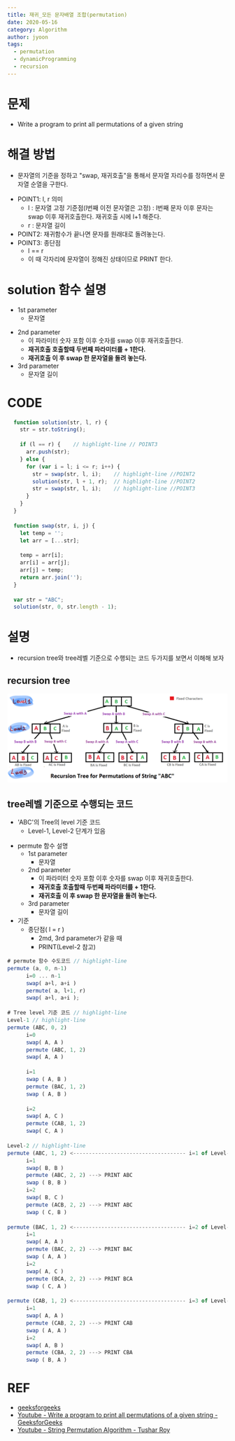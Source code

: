 ```yaml
---
title: 재귀_모든 문자배열 조합(permutation)
date: 2020-05-16
category: Algorithm
author: jyoon
tags:
  - permutation
  - dynamicProgramming
  - recursion
---
```


# 문제

- Write a program to print all permutations of a given string

# 해결 방법

* 문자열의 기준을 정하고 "swap, 재귀호출"을 통해서 문자열 자리수를 정하면서 문자열 순열을 구한다.

- POINT1: l, r 의미
    - l
    : 문자열 고정 기준점(l번째 이전 문자열은 고정)
    : l번째 문자 이후 문자는 swap 이후 재귀호출한다. 재귀호출 시에 l+1 해준다.
    - r
    : 문자열 길이
- POINT2: 재귀함수가 끝나면 문자를 원래대로 돌려놓는다.
- POINT3: 종단점
    - l == r
    - 이 때 각자리에 문자열이 정해진 상태이므로 PRINT 한다.

# solution 함수 설명

* 1st parameter
    - 문자열
- 2nd parameter
    - 이 파라미터 숫자 포함 이후 숫자를 swap 이후 재귀호출한다.
    - **재귀호출 호출할때 두번째 파라미터를 + 1한다.**
    - **재귀호출 이 후 swap 한 문자열을 돌려 놓는다.**
- 3rd parameter
    - 문자열 길이

# CODE

```js
  function solution(str, l, r) {
    str = str.toString();

    if (l == r) {    // highlight-line // POINT3  
      arr.push(str);
    } else {
      for (var i = l; i <= r; i++) {
        str = swap(str, l, i);    // highlight-line //POINT2
        solution(str, l + 1, r);  // highlight-line //POINT2
        str = swap(str, l, i);    // highlight-line //POINT3
      }
    }
  }

  function swap(str, i, j) {
    let temp = '';
    let arr = [...str];

    temp = arr[i];
    arr[i] = arr[j];
    arr[j] = temp;
    return arr.join('');
  }

  var str = "ABC";
  solution(str, 0, str.length - 1);
```

# 설명

* recursion tree와 tree레벨 기준으로 수행되는 코드 두가지를 보면서 이해해 보자

## recursion tree

![](./permutationsTree.png)

## tree레벨 기준으로 수행되는 코드

* 'ABC'의 Tree의 level 기준 코드
    - Level-1, Level-2 단계가 있음
- permute 함수 설명
    - 1st parameter
        - 문자열
    - 2nd parameter
        - 이 파라미터 숫자 포함 이후 숫자를 swap 이후 재귀호출한다.
        - **재귀호출 호출할때 두번째 파라미터를 + 1한다.**
        - **재귀호출 이 후 swap 한 문자열을 돌려 놓는다.**
    - 3rd parameter
        - 문자열 길이
- 기준
    - 종단점( l = r )
        - 2md, 3rd parameter가 같을 때
        - PRINT(Level-2 참고)

```js
# permute 함수 수도코드 // highlight-line
permute (a, 0, n-1) 
      i=0 ... n-1
      swap( a+l, a+i )
      permute( a, l+1, r)
      swap( a+l, a+i );

# Tree level 기준 코드 // highlight-line
Level-1 // highlight-line
permute (ABC, 0, 2)
      i=0
      swap( A, A )
      permute (ABC, 1, 2)
      swap( A, A )

      i=1
      swap ( A, B )
      permute (BAC, 1, 2)
      swap ( A, B )

      i=2
      swap( A, C )
      permute (CAB, 1, 2)
      swap( C, A )

Level-2 // highlight-line
permute (ABC, 1, 2) <------------------------------------ i=1 of Level-1
      i=1
      swap( B, B )
      permute (ABC, 2, 2) ---> PRINT ABC
      swap ( B, B )
      i=2
      swap( B, C )
      permute (ACB, 2, 2) ---> PRINT ABC
      swap ( C, B )

permute (BAC, 1, 2) <------------------------------------ i=2 of Level-1
      i=1
      swap( A, A )
      permute (BAC, 2, 2) ---> PRINT BAC
      swap ( A, A )
      i=2
      swap( A, C )
      permute (BCA, 2, 2) ---> PRINT BCA
      swap ( C, A )  

permute (CAB, 1, 2) <------------------------------------ i=3 of Level-1
      i=1
      swap( A, A )
      permute (CAB, 2, 2) ---> PRINT CAB
      swap ( A, A )
      i=2
      swap( A, B )
      permute (CBA, 2, 2) ---> PRINT CBA
      swap ( B, A ) 
```

# REF

- [geeksforgeeks](https://www.geeksforgeeks.org/write-a-c-program-to-print-all-permutations-of-a-given-string/)
- [Youtube - Write a program to print all permutations of a given string - GeeksforGeeks](https://www.youtube.com/watch?time_continue=472&v=AfxHGNRtFac&feature=emb_logo)
- [Youtube - String Permutation Algorithm - Tushar Roy](https://www.youtube.com/watch?v=nYFd7VHKyWQ&t=451s)
